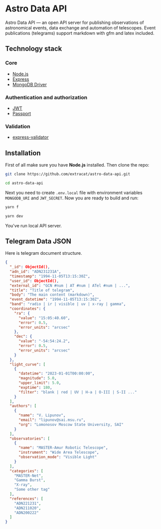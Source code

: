 # Astro Data API 

Astro Data API — an open API server for publishing observations of astronomical events, data exchange and automation of telescopes. Event publications (telegrams) support markdown with gfm and latex included.

## Technology stack

### Core
- [Node.js](https://nodejs.org/)
- [Express](https://expressjs.com)
- [MongoDB Driver](https://mongodb.github.io/node-mongodb-native/)

### Authentication and authorization
- [JWT](https://jwt.io)
- [Passport](https://www.passportjs.org)

### Validation
- [express-validator](https://express-validator.github.io/docs)


## Installation

First of all make sure you have **Node.js** installed. Then clone the repo:

``` sh
git clone https://github.com/extracat/astro-data-api.git

cd astro-data-api
```

Next you need to create `.env.local` file with environment variables `MONGODB_URI` and `JWT_SECRET`. Now you are ready to build and run:

``` sh
yarn f

yarn dev
```

You've run local API server. 


## Telegram Data JSON

Here is telegram document structure.

``` json
{
  "_id": ObjectId(),
  "adn_id": "ADN231231A",
  "timestamp": "1994-11-05T13:15:30Z",
  "user_id": ObjectId(),
  "external_id": "GCN #num | AT #num | ATel #num | ...",
  "title": "Title of telegram",
  "body": "The main content (markdown)",
  "event_datetime": "1994-11-05T13:15:30Z",
  "band": "radio | ir | visible | uv | x-ray | gamma",
  "coordinates": {
    "ra": {
      "value": "15:05:40.60",
      "error": 0.5,
      "error_units": "arcsec"
    },
    "dec": {
      "value": "-54:54:24.2",
      "error": 0.5,
      "error_units": "arcsec"
    }
  },
  "light_curve": [
    {
      "datetime": "2023-01-01T00:00:00",
      "magnitude": 5.0,
      "upper_limit": 5.0,
      "exptime": 180,
      "filter": "blank | red | UV | H-a | O-III | S-II ..."
    }
  ],
  "authors": [
    {
      "name": "V. Lipunov",
      "email": "lipunov@sai.msu.ru",
      "org": "Lomonosov Moscow State University, SAI"
    }
  ],
  "observatories": [
    {
      "name": "MASTER-Amur Robotic Telescope",
      "instrument": "Wide Area Telescope",
      "observation_mode": "Visible Light"
    }
  ],
  "categories": [
    "MASTER-Net",
    "Gamma Burst",
    "X-ray",
    "Some other tag"
  ],
  "references": [
    "ADN221231",
    "ADN211020",
    "ADN200222"
  ]
}

```
